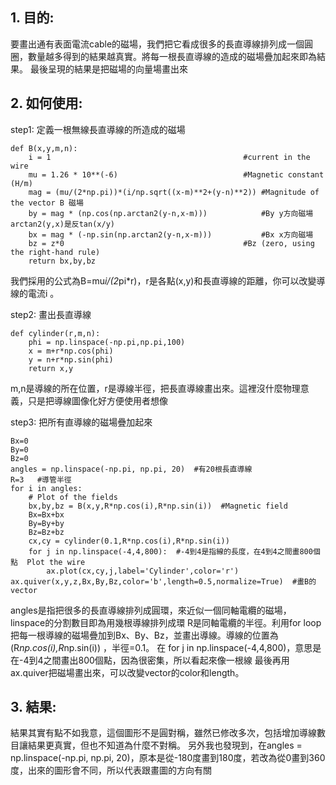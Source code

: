 ## 1. 目的:
要畫出通有表面電流cable的磁場，我們把它看成很多的長直導線排列成一個圓圈，數量越多得到的結果越真實。將每一根長直導線的造成的磁場疊加起來即為結果。
最後呈現的結果是把磁場的向量場畫出來

## 2. 如何使用:

step1: 定義一根無線長直導線的所造成的磁場
```
def B(x,y,m,n):
    i = 1                                           #current in the wire
    mu = 1.26 * 10**(-6)                            #Magnetic constant    (H/m)                   
    mag = (mu/(2*np.pi))*(i/np.sqrt((x-m)**2+(y-n)**2)) #Magnitude of the vector B 磁場
    by = mag * (np.cos(np.arctan2(y-n,x-m)))            #By y方向磁場 arctan2(y,x)是反tan(x/y)
    bx = mag * (-np.sin(np.arctan2(y-n,x-m)))           #Bx x方向磁場
    bz = z*0                                        #Bz (zero, using the right-hand rule)
    return bx,by,bz
```
我們採用的公式為B=mu*i/(2*pi*r)，r是各點(x,y)和長直導線的距離，你可以改變導線的電流i 。

step2: 畫出長直導線
```
def cylinder(r,m,n):   
    phi = np.linspace(-np.pi,np.pi,100)
    x = m+r*np.cos(phi)
    y = n+r*np.sin(phi)
    return x,y
```
m,n是導線的所在位置，r是導線半徑，把長直導線畫出來。這裡沒什麼物理意義，只是把導線圖像化好方便使用者想像

step3: 把所有直導線的磁場疊加起來
```
Bx=0
By=0
Bz=0
angles = np.linspace(-np.pi, np.pi, 20)  #有20根長直導線
R=3   #導管半徑
for i in angles:
    # Plot of the fields
    bx,by,bz = B(x,y,R*np.cos(i),R*np.sin(i))  #Magnetic field
    Bx=Bx+bx
    By=By+by
    Bz=Bz+bz
    cx,cy = cylinder(0.1,R*np.cos(i),R*np.sin(i))                             
    for j in np.linspace(-4,4,800):  #-4到4是指線的長度，在4到4之間畫800個點  Plot the wire
        ax.plot(cx,cy,j,label='Cylinder',color='r') 
ax.quiver(x,y,z,Bx,By,Bz,color='b',length=0.5,normalize=True)  #畫B的vector
```
angles是指把很多的長直導線排列成圓環，來近似一個同軸電纜的磁場，linspace的分割數目即為用幾根導線排列成環
R是同軸電纜的半徑。利用for loop把每一根導線的磁場疊加到Bx、By、Bz，並畫出導線。導線的位置為(R*np.cos(i),R*np.sin(i))
，半徑=0.1。
在 for j in np.linspace(-4,4,800)，意思是在-4到4之間畫出800個點，因為很密集，所以看起來像一根線
最後再用ax.quiver把磁場畫出來，可以改變vector的color和length。

## 3. 結果:
結果其實有點不如我意，這個圖形不是圓對稱，雖然已修改多次，包括增加導線數目讓結果更真實，但也不知道為什麼不對稱。
另外我也發現到，在angles = np.linspace(-np.pi, np.pi, 20)，原本是從-180度畫到180度，若改為從0畫到360度，出來的圖形會不同，所以代表跟畫圖的方向有關


